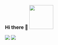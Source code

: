 ### Hi there 👋 <img src="https://media.tenor.com/images/de923e0e137e1cbbc3cdbac9081c382e/tenor.gif" width="80">
<img src="https://github-readme-stats.vercel.app/api?username=alpha-martinez&theme=react&show_icons=true" /> <img src="https://github-readme-stats.vercel.app/api/top-langs/?username=alpha-martinez&layout=compact&theme=react" />


<!--
**alpha-martinez/alpha-martinez** is a ✨ _special_ ✨ repository because its `README.md` (this file) appears on your GitHub profile.

Here are some ideas to get you started:

- 🔭 I’m currently working on ...
- 🌱 I’m currently learning ...
- 👯 I’m looking to collaborate on ...
- 🤔 I’m looking for help with ...
- 💬 Ask me about ...
- 📫 How to reach me: ...
- 😄 Pronouns: ...
- ⚡ Fun fact: ...
-->

